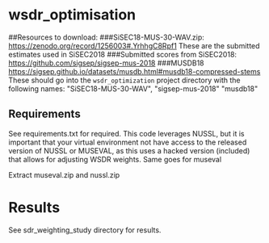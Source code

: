 # wsdr_optimisation
##Resources to download:
###SiSEC18-MUS-30-WAV.zip: 
https://zenodo.org/record/1256003#.YrhhgC8Rpf1
These are the submitted estimates used in SiSEC2018
###Submitted scores from SiSEC2018:
https://github.com/sigsep/sigsep-mus-2018
###MUSDB18
https://sigsep.github.io/datasets/musdb.html#musdb18-compressed-stems
These should go into the `wsdr_optimization` project directory with the following names: "SiSEC18-MUS-30-WAV", "sigsep-mus-2018" "musdb18"


## Requirements
See requirements.txt for required.
This code leverages NUSSL, but it is important that your virtual environment not have access to the released version of NUSSL or MUSEVAL, as this uses a hacked version (included) that allows for adjusting WSDR weights.
Same goes for museval

Extract museval.zip and nussl.zip

# Results
See sdr_weighting_study directory for results.